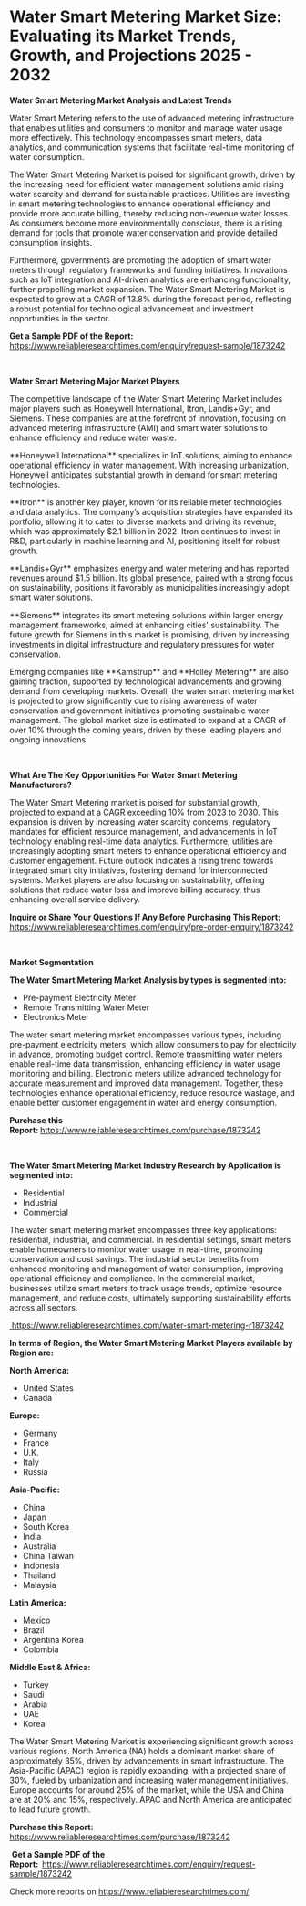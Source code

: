 <p><h1>Water Smart Metering Market Size: Evaluating its Market Trends, Growth, and Projections 2025 - 2032</h1></p><p><strong>Water Smart Metering Market Analysis and Latest Trends</strong></p>
<p><p>Water Smart Metering refers to the use of advanced metering infrastructure that enables utilities and consumers to monitor and manage water usage more effectively. This technology encompasses smart meters, data analytics, and communication systems that facilitate real-time monitoring of water consumption. </p><p>The Water Smart Metering Market is poised for significant growth, driven by the increasing need for efficient water management solutions amid rising water scarcity and demand for sustainable practices. Utilities are investing in smart metering technologies to enhance operational efficiency and provide more accurate billing, thereby reducing non-revenue water losses. As consumers become more environmentally conscious, there is a rising demand for tools that promote water conservation and provide detailed consumption insights. </p><p>Furthermore, governments are promoting the adoption of smart water meters through regulatory frameworks and funding initiatives. Innovations such as IoT integration and AI-driven analytics are enhancing functionality, further propelling market expansion. The Water Smart Metering Market is expected to grow at a CAGR of 13.8% during the forecast period, reflecting a robust potential for technological advancement and investment opportunities in the sector.</p></p>
<p><strong>Get a Sample PDF of the Report:&nbsp;</strong> <a href="https://www.reliableresearchtimes.com/enquiry/request-sample/1873242?utm_campaign=3542&utm_medium=2&utm_source=Github&utm_content=ia&utm_term=08042025&utm_id=water-smart-metering">https://www.reliableresearchtimes.com/enquiry/request-sample/1873242</a></p>
<p>&nbsp;</p>
<p><strong>Water Smart Metering Major Market Players</strong></p>
<p><p>The competitive landscape of the Water Smart Metering Market includes major players such as Honeywell International, Itron, Landis+Gyr, and Siemens. These companies are at the forefront of innovation, focusing on advanced metering infrastructure (AMI) and smart water solutions to enhance efficiency and reduce water waste.</p><p>**Honeywell International** specializes in IoT solutions, aiming to enhance operational efficiency in water management. With increasing urbanization, Honeywell anticipates substantial growth in demand for smart metering technologies.</p><p>**Itron** is another key player, known for its reliable meter technologies and data analytics. The company’s acquisition strategies have expanded its portfolio, allowing it to cater to diverse markets and driving its revenue, which was approximately $2.1 billion in 2022. Itron continues to invest in R&D, particularly in machine learning and AI, positioning itself for robust growth.</p><p>**Landis+Gyr** emphasizes energy and water metering and has reported revenues around $1.5 billion. Its global presence, paired with a strong focus on sustainability, positions it favorably as municipalities increasingly adopt smart water solutions.</p><p>**Siemens** integrates its smart metering solutions within larger energy management frameworks, aimed at enhancing cities' sustainability. The future growth for Siemens in this market is promising, driven by increasing investments in digital infrastructure and regulatory pressures for water conservation.</p><p>Emerging companies like **Kamstrup** and **Holley Metering** are also gaining traction, supported by technological advancements and growing demand from developing markets. Overall, the water smart metering market is projected to grow significantly due to rising awareness of water conservation and government initiatives promoting sustainable water management. The global market size is estimated to expand at a CAGR of over 10% through the coming years, driven by these leading players and ongoing innovations.</p></p>
<p>&nbsp;</p>
<p><strong>What Are The Key Opportunities For Water Smart Metering Manufacturers?</strong></p>
<p><p>The Water Smart Metering market is poised for substantial growth, projected to expand at a CAGR exceeding 10% from 2023 to 2030. This expansion is driven by increasing water scarcity concerns, regulatory mandates for efficient resource management, and advancements in IoT technology enabling real-time data analytics. Furthermore, utilities are increasingly adopting smart meters to enhance operational efficiency and customer engagement. Future outlook indicates a rising trend towards integrated smart city initiatives, fostering demand for interconnected systems. Market players are also focusing on sustainability, offering solutions that reduce water loss and improve billing accuracy, thus enhancing overall service delivery.</p></p>
<p><strong>Inquire or Share Your Questions If Any Before Purchasing This Report:</strong> <a href="https://www.reliableresearchtimes.com/enquiry/pre-order-enquiry/1873242?utm_campaign=3542&utm_medium=2&utm_source=Github&utm_content=ia&utm_term=08042025&utm_id=water-smart-metering">https://www.reliableresearchtimes.com/enquiry/pre-order-enquiry/1873242</a></p>
<p>&nbsp;</p>
<p><strong>Market Segmentation</strong></p>
<p><strong>The Water Smart Metering Market Analysis by types is segmented into:</strong></p>
<p><ul><li>Pre-payment Electricity Meter</li><li>Remote Transmitting Water Meter</li><li>Electronics Meter</li></ul></p>
<p><p>The water smart metering market encompasses various types, including pre-payment electricity meters, which allow consumers to pay for electricity in advance, promoting budget control. Remote transmitting water meters enable real-time data transmission, enhancing efficiency in water usage monitoring and billing. Electronic meters utilize advanced technology for accurate measurement and improved data management. Together, these technologies enhance operational efficiency, reduce resource wastage, and enable better customer engagement in water and energy consumption.</p></p>
<p><strong>Purchase this Report:&nbsp;</strong><a href="https://www.reliableresearchtimes.com/purchase/1873242?utm_campaign=3542&utm_medium=2&utm_source=Github&utm_content=ia&utm_term=08042025&utm_id=water-smart-metering">https://www.reliableresearchtimes.com/purchase/1873242</a></p>
<p>&nbsp;</p>
<p><strong>The Water Smart Metering Market Industry Research by Application is segmented into:</strong></p>
<p><ul><li>Residential</li><li>Industrial</li><li>Commercial</li></ul></p>
<p><p>The water smart metering market encompasses three key applications: residential, industrial, and commercial. In residential settings, smart meters enable homeowners to monitor water usage in real-time, promoting conservation and cost savings. The industrial sector benefits from enhanced monitoring and management of water consumption, improving operational efficiency and compliance. In the commercial market, businesses utilize smart meters to track usage trends, optimize resource management, and reduce costs, ultimately supporting sustainability efforts across all sectors.</p></p>
<p><a href="https://www.reliableresearchtimes.com/water-smart-metering-r1873242?utm_campaign=3542&utm_medium=2&utm_source=Github&utm_content=ia&utm_term=08042025&utm_id=water-smart-metering">&nbsp;https://www.reliableresearchtimes.com/water-smart-metering-r1873242</a></p>
<p><strong>In terms of Region, the Water Smart Metering Market Players available by Region are:</strong></p>
<p>
    <p> <strong> North America: </strong>
        <ul>
            <li>United States</li>
            <li>Canada</li>
        </ul>
        </p> 
    <p> <strong> Europe: </strong>
        <ul>
            <li>Germany</li>
            <li>France</li>
            <li>U.K.</li>
            <li>Italy</li>
            <li>Russia</li>
        </ul>
        </p> 
    <p> <strong> Asia-Pacific: </strong>
        <ul>
            <li>China</li>
            <li>Japan</li>
            <li>South Korea</li>
            <li>India</li>
            <li>Australia</li>
            <li>China Taiwan</li>
            <li>Indonesia</li>
            <li>Thailand</li>
            <li>Malaysia</li>
        </ul>
        </p> 
    <p> <strong> Latin America: </strong>
        <ul>
            <li>Mexico</li>
            <li>Brazil</li>
            <li>Argentina Korea</li>
            <li>Colombia</li>
        </ul>
        </p> 
    <p> <strong> Middle East & Africa: </strong>
        <ul>
            <li>Turkey</li>
            <li>Saudi</li>
            <li>Arabia</li>
            <li>UAE</li>
            <li>Korea</li>
        </ul>
    </p>
    </p>
<p><p>The Water Smart Metering Market is experiencing significant growth across various regions. North America (NA) holds a dominant market share of approximately 35%, driven by advancements in smart infrastructure. The Asia-Pacific (APAC) region is rapidly expanding, with a projected share of 30%, fueled by urbanization and increasing water management initiatives. Europe accounts for around 25% of the market, while the USA and China are at 20% and 15%, respectively. APAC and North America are anticipated to lead future growth.</p></p>
<p><strong>Purchase this Report: </strong><a href="https://www.reliableresearchtimes.com/purchase/1873242?utm_campaign=3542&utm_medium=2&utm_source=Github&utm_content=ia&utm_term=08042025&utm_id=water-smart-metering">https://www.reliableresearchtimes.com/purchase/1873242</a></p>
<p>&nbsp;<strong>Get a Sample PDF of the Report:&nbsp;&nbsp;</strong><a href="https://www.reliableresearchtimes.com/enquiry/request-sample/1873242?utm_campaign=3542&utm_medium=2&utm_source=Github&utm_content=ia&utm_term=08042025&utm_id=water-smart-metering">https://www.reliableresearchtimes.com/enquiry/request-sample/1873242</a></p>
<p><strong></strong></p>
<p>Check more reports on <a href="https://www.reliableresearchtimes.com/?utm_campaign=3542&utm_medium=2&utm_source=Github&utm_content=ia&utm_term=08042025&utm_id=water-smart-metering">https://www.reliableresearchtimes.com/</a></p>